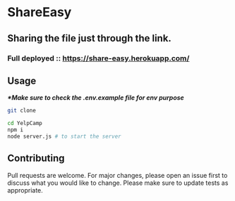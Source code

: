# ShareEasy
## Sharing the file just through the link.
### Full deployed :: https://share-easy.herokuapp.com/

## Usage
**_\*Make sure to check the .env.example file for env purpose_**

```bash
git clone

cd YelpCamp
npm i
node server.js # to start the server
```
## Contributing
Pull requests are welcome. For major changes, please open an issue first to discuss what you would like to change.
Please make sure to update tests as appropriate.
